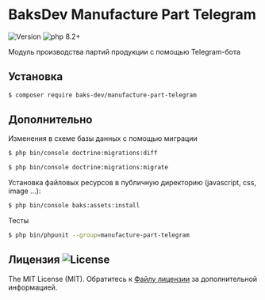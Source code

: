 # BaksDev Manufacture Part Telegram

![Version](https://img.shields.io/badge/version-7.0.3-blue) ![php 8.2+](https://img.shields.io/badge/php-min%208.1-red.svg)

Модуль производства партий продукции с помощью Telegram-бота

## Установка

``` bash
$ composer require baks-dev/manufacture-part-telegram
```

## Дополнительно

Изменения в схеме базы данных с помощью миграции

``` bash
$ php bin/console doctrine:migrations:diff

$ php bin/console doctrine:migrations:migrate
```

Установка файловых ресурсов в публичную директорию (javascript, css, image ...):

``` bash
$ php bin/console baks:assets:install
```

Тесты

``` bash
$ php bin/phpunit --group=manufacture-part-telegram
```

## Лицензия ![License](https://img.shields.io/badge/MIT-green)

The MIT License (MIT). Обратитесь к [Файлу лицензии](LICENSE.md) за дополнительной информацией.

